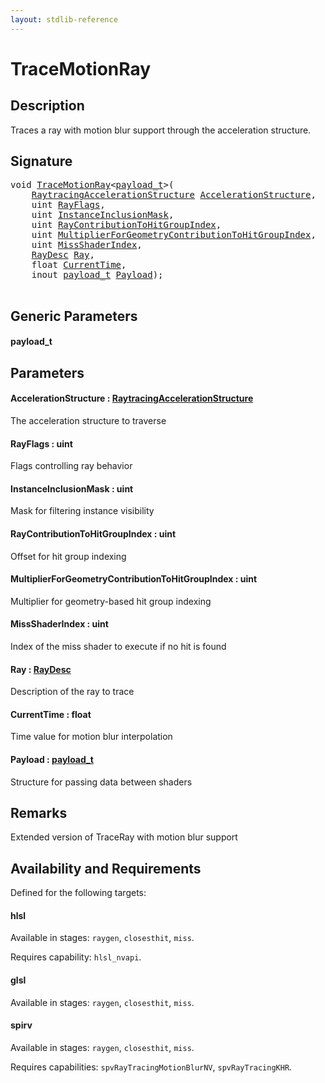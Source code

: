 ```yaml
---
layout: stdlib-reference
---
```


# TraceMotionRay

## Description

Traces a ray with motion blur support through the acceleration structure.



## Signature 

<pre>
<span class="code_keyword">void</span> <a href="tracemotionray-05b">TraceMotionRay</a>&lt;<a href="tracemotionray-05b#typeparam-payload_t" class="code_type">payload_t</a>&gt;(
    <a href="../types/raytracingaccelerationstructure-0am/index" class="code_type">RaytracingAccelerationStructure</a> <a href="tracemotionray-05b#decl-AccelerationStructure" class="code_param">AccelerationStructure</a>,
    <span class="code_keyword">uint</span> <a href="tracemotionray-05b#decl-RayFlags" class="code_param">RayFlags</a>,
    <span class="code_keyword">uint</span> <a href="tracemotionray-05b#decl-InstanceInclusionMask" class="code_param">InstanceInclusionMask</a>,
    <span class="code_keyword">uint</span> <a href="tracemotionray-05b#decl-RayContributionToHitGroupIndex" class="code_param">RayContributionToHitGroupIndex</a>,
    <span class="code_keyword">uint</span> <a href="tracemotionray-05b#decl-MultiplierForGeometryContributionToHitGroupIndex" class="code_param">MultiplierForGeometryContributionToHitGroupIndex</a>,
    <span class="code_keyword">uint</span> <a href="tracemotionray-05b#decl-MissShaderIndex" class="code_param">MissShaderIndex</a>,
    <a href="../types/raydesc-03/index" class="code_type">RayDesc</a> <a href="tracemotionray-05b#decl-Ray" class="code_param">Ray</a>,
    <span class="code_keyword">float</span> <a href="tracemotionray-05b#decl-CurrentTime" class="code_param">CurrentTime</a>,
    <span class="code_keyword">inout</span> <a href="tracemotionray-05b#typeparam-payload_t" class="code_type">payload_t</a> <a href="tracemotionray-05b#decl-Payload" class="code_param">Payload</a>);

</pre>

## Generic Parameters

####  <a id="typeparam-payload_t"></a>payload\_t

## Parameters

####  <a id="decl-AccelerationStructure"></a>AccelerationStructure  : [RaytracingAccelerationStructure](../types/raytracingaccelerationstructure-0am/index)
The acceleration structure to traverse

####  <a id="decl-RayFlags"></a>RayFlags  : uint
Flags controlling ray behavior

####  <a id="decl-InstanceInclusionMask"></a>InstanceInclusionMask  : uint
Mask for filtering instance visibility

####  <a id="decl-RayContributionToHitGroupIndex"></a>RayContributionToHitGroupIndex  : uint
Offset for hit group indexing

####  <a id="decl-MultiplierForGeometryContributionToHitGroupIndex"></a>MultiplierForGeometryContributionToHitGroupIndex  : uint
Multiplier for geometry-based hit group indexing

####  <a id="decl-MissShaderIndex"></a>MissShaderIndex  : uint
Index of the miss shader to execute if no hit is found

####  <a id="decl-Ray"></a>Ray  : [RayDesc](../types/raydesc-03/index)
Description of the ray to trace

####  <a id="decl-CurrentTime"></a>CurrentTime  : float
Time value for motion blur interpolation

####  <a id="decl-Payload"></a>Payload  : [payload\_t](tracemotionray-05b#typeparam-payload_t)
Structure for passing data between shaders


## Remarks
Extended version of TraceRay with motion blur support


## Availability and Requirements

Defined for the following targets:

#### hlsl
Available in stages: `raygen`, `closesthit`, `miss`.

Requires capability: `hlsl_nvapi`.
#### glsl
Available in stages: `raygen`, `closesthit`, `miss`.

#### spirv
Available in stages: `raygen`, `closesthit`, `miss`.

Requires capabilities: `spvRayTracingMotionBlurNV`, `spvRayTracingKHR`.


